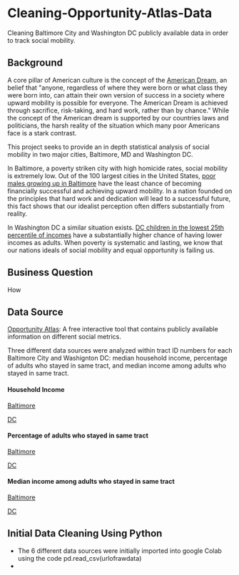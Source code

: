 # Cleaning-Opportunity-Atlas-Data
Cleaning Baltimore City and Washington DC publicly available data in order to track social mobility.

## Background
A core pillar of American culture is the concept of the [American Dream](https://www.investopedia.com/terms/a/american-dream.asp), an belief that "anyone, regardless of where they were born or what class they were born into, can attain their own version of success in a society where upward mobility is possible for everyone. The American Dream is achieved through sacrifice, risk-taking, and hard work, rather than by chance."  While the concept of the American dream is supported by our countries laws and politicians, the harsh reality of the situation which many poor Americans face is a stark contrast.

This project seeks to provide an in depth statistical analysis of social mobility in two major cities, Baltimore, MD and Washington DC.

In Baltimore, a poverty striken city with high homicide rates, social mobility is extremely low.  Out of the 100 largest cities in the United States, [poor males growing up in Baltimore](https://afro.com/baltimore-ranks-lowest-in-upward-mobility-for-poor-boys/) have the least chance of becoming financially successful and achieving upward mobility.  In a nation founded on the principles that hard work and dedication will lead to a successful future, this fact shows that our idealist perception often differs substantially from reality.

In Washington DC a similar situation exists. [DC children in the lowest 25th percentile of incomes](https://www.dcfpi.org/all/economic-mobility-dc-lower-neighboring-counties/) have a substantially higher chance of having lower incomes as adults.  When poverty is systematic and lasting, we know that our nations ideals of social mobility and equal opportunity is failing us.

## Business Question
How

## Data Source
[Opportunity Atlas](https://www.opportunityatlas.org/): A free interactive tool that contains publicly available information on different social metrics.

Three different data sources were analyzed within tract ID numbers for each Baltimore City and Washignton DC: median household income, percentage of adults who stayed in same tract, and median income among adults who stayed in same tract.

#### Household Income
[Baltimore](https://github.com/AdamShmanske/Cleaning-Opportunity-Atlas-Data/blob/main/Household%20Income%20Baltimore.csv)

[DC](https://github.com/AdamShmanske/Cleaning-Opportunity-Atlas-Data/blob/main/Household%20Income%20DC.csv)
#### Percentage of adults who stayed in same tract
[Baltimore](https://github.com/AdamShmanske/Cleaning-Opportunity-Atlas-Data/blob/main/%25%20Same%20Tract%20Baltimore.csv)

[DC](https://github.com/AdamShmanske/Cleaning-Opportunity-Atlas-Data/blob/main/%25%20Same%20Tract%20Baltimore.csv)
#### Median income among adults who stayed in same tract
[Baltimore](https://github.com/AdamShmanske/Cleaning-Opportunity-Atlas-Data/blob/main/income%20stay%20Baltimore.csv)

[DC](https://github.com/AdamShmanske/Cleaning-Opportunity-Atlas-Data/blob/main/income%20stay%20DC.csv)

## Initial Data Cleaning Using Python
- The 6 different data sources were initially imported into google Colab using the code
pd.read_csv(urlofrawdata)
-

